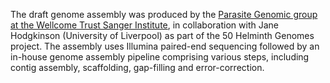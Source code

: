 [//]: # (Created by ./bin/manage_files.pl from ./species/Cylicostephanus_goldi/PRJEB498/Cylicostephanus_goldi_PRJEB498.assembly.html on Thu Jun 11 13:43:50 2020)
The draft genome assembly was produced by the [Parasite Genomic group at the Wellcome Trust Sanger Institute](http://www.sanger.ac.uk/research/projects/parasitegenomics/), in collaboration with Jane Hodgkinson (University of Liverpool) as part of the 50 Helminth Genomes project. The assembly uses Illumina paired-end sequencing followed by an in-house genome assembly pipeline comprising various steps, including contig assembly, scaffolding, gap-filling and error-correction.
